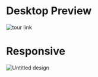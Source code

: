 # Desktop Preview
![tour link](https://github.com/user-attachments/assets/f5bd80cb-eaca-45f3-aaa1-535d9cf257a6)

# Responsive
![Untitled design](https://github.com/user-attachments/assets/094aac84-b14e-492f-8ee4-3ae3d183d252)
